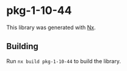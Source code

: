 # pkg-1-10-44

This library was generated with [Nx](https://nx.dev).

## Building

Run `nx build pkg-1-10-44` to build the library.
